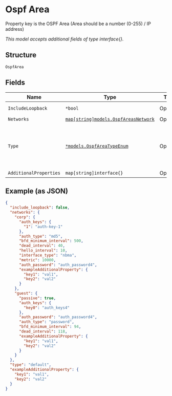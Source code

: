 
# Ospf Area

Property key is the OSPF Area (Area should be a number (0-255) / IP address)

*This model accepts additional fields of type interface{}.*

## Structure

`OspfArea`

## Fields

| Name | Type | Tags | Description |
|  --- | --- | --- | --- |
| `IncludeLoopback` | `*bool` | Optional | **Default**: `false` |
| `Networks` | [`map[string]models.OspfAreasNetwork`](../../doc/models/ospf-areas-network.md) | Optional | - |
| `Type` | [`*models.OspfAreaTypeEnum`](../../doc/models/ospf-area-type-enum.md) | Optional | OSPF type. enum: `default`, `nssa`, `stub`<br><br>**Default**: `"default"` |
| `AdditionalProperties` | `map[string]interface{}` | Optional | - |

## Example (as JSON)

```json
{
  "include_loopback": false,
  "networks": {
    "corp": {
      "auth_keys": {
        "1": "auth-key-1"
      },
      "auth_type": "md5",
      "bfd_minimum_interval": 500,
      "dead_interval": 40,
      "hello_interval": 10,
      "interface_type": "nbma",
      "metric": 10000,
      "auth_password": "auth_password4",
      "exampleAdditionalProperty": {
        "key1": "val1",
        "key2": "val2"
      }
    },
    "guest": {
      "passive": true,
      "auth_keys": {
        "key0": "auth_keys4"
      },
      "auth_password": "auth_password4",
      "auth_type": "password",
      "bfd_minimum_interval": 94,
      "dead_interval": 118,
      "exampleAdditionalProperty": {
        "key1": "val1",
        "key2": "val2"
      }
    }
  },
  "type": "default",
  "exampleAdditionalProperty": {
    "key1": "val1",
    "key2": "val2"
  }
}
```

